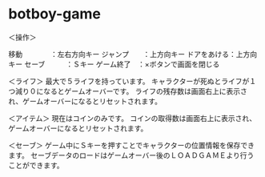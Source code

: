# botboy-game


＜操作＞

移動　　　　：左右方向キー
ジャンプ　　：上方向キー
ドアをあける：上方向キー
セーブ　　　：Ｓキー
ゲーム終了　：×ボタンで画面を閉じる


＜ライフ＞
最大で５ライフを持っています。
キャラクターが死ぬとライフが１つ減り０になるとゲームオーバーです。
ライフの残存数は画面右上に表示され、ゲームオーバーになるとリセットされます。


＜アイテム＞
現在はコインのみです。
コインの取得数は画面右上に表示され、ゲームオーバーになるとリセットされます。


＜セーブ＞
ゲーム中にＳキーを押すことでキャラクターの位置情報を保存できます。
セーブデータのロードはゲームオーバー後のＬＯＡＤＧＡＭＥより行うことができます。
